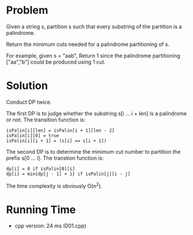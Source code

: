 # Problem

Given a string s, partition s such that every substring of the partition is a palindrome.

Return the minimum cuts needed for a palindrome partitioning of s.

For example, given s = "aab",
Return 1 since the palindrome partitioning ["aa","b"] could be produced using 1 cut.

# Solution

Conduct DP twice. 

The first DP is to judge whether the substring s[i ... i + len] is a palindrome or not. The transition function is:

```
isPalin[i][len] = isPalin[i + 1][len - 2]
isPalin[i][0] = true
isPalin[i][i + 1] = (s[i] == s[i + 1])
```

The second DP is to determine the minimum cut number to partition the prefix s[0 ... i]. The transtion function is:

```
dp[i] = 0 if isPalin[0][i]
dp[i] = min{dp[j - 1] + 1} if isPalin[j][i - j]
```

The time complexity is obviously O(n<sup>2</sup>).

# Running Time

- cpp version: 24 ms (001.cpp)
